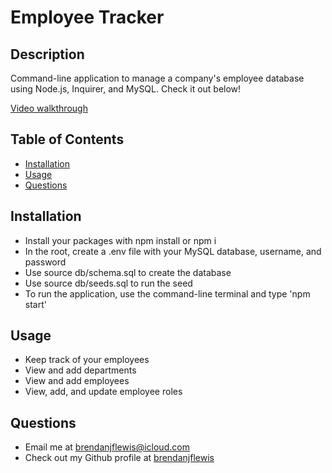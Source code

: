 # Employee Tracker

## Description
Command-line application to manage a company's employee database using Node.js, Inquirer, and MySQL. Check it out below!

[Video walkthrough]()

## Table of Contents
* [Installation](#installation)
* [Usage](#usage)
* [Questions](#questions)

<a name="installation"></a>
## Installation

* Install your packages with npm install or npm i
* In the root, create a .env file with your MySQL database, username, and password
* Use source db/schema.sql to create the database
* Use source db/seeds.sql to run the seed
* To run the application, use the command-line terminal and type 'npm start'

<a name="usage"></a>
## Usage

* Keep track of your employees
* View and add departments
* View and add employees
* View, add, and update employee roles

<a name="questions"></a>
## Questions
* Email me at <a href= "mailto: brendanjflewis@icloud.com">brendanjflewis@icloud.com</a>
* Check out my Github profile at <a href= "https://www.github.com/brendanjflewis">brendanjflewis</a>
